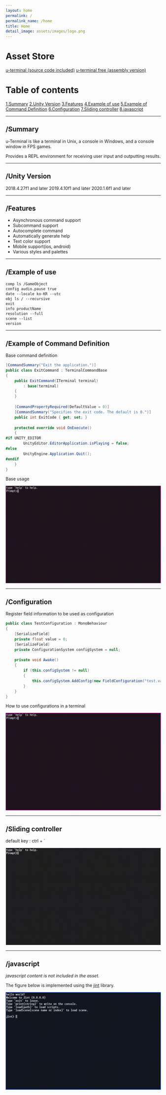 ```yaml
---
layout: home
permalink: /
permalink_name: /home
title: Home
detail_image: assets/images/logo.png
---
```


# Asset Store

[u-terminal (source code included)](http://u3d.as/2aP4)
[u-terminal free (assembly version)](http://u3d.as/2isF)
# Table of contents

[1.Summary](#summary)
[2.Unity Version](#unity-version)
[3.Features](#features)
[4.Example of use](#example-of-use)
[5.Example of Command Definition](#example-of-command-definition)
[6.Configuration](#configuration)
[7.Sliding controller](#sliding-controller)
[8.javascript](#javascript)

***

## /Summary

u-Terminal is like a terminal in Unix, a console in Windows, and a console window in FPS games.

Provides a REPL environment for receiving user input and outputting results.

***

## /Unity Version

2018.4.27f1 and later
2019.4.10f1 and later
2020.1.6f1 and later

***

## /Features

* Asynchronous command support
* Subcommand support
* Autocomplete command
* Automatically generate help
* Text color support
* Mobile support(ios, android)
* Various styles and palettes

***

## /Example of use

```
comp ls /GameObject
config audio.pause true
date --locale ko-KR --utc
obj ls / --recursive
exit
info productName
resolution --full
scene --list
version
```

***

## /Example of Command Definition

Base command definition

```cs
[CommandSummary("Exit the application.")]
public class ExitCommand : TerminalCommandBase
{
    public ExitCommand(ITerminal terminal)
        : base(terminal)
    {
    }

    [CommandPropertyRequired(DefaultValue = 0)]
    [CommandSummary("Specifies the exit code. The default is 0.")]
    public int ExitCode { get; set; }

    protected override void OnExecute()
    {
#if UNITY_EDITOR
        UnityEditor.EditorApplication.isPlaying = false;
#else
        UnityEngine.Application.Quit();
#endif
    }
}
```

Base usage

<img id="body-img" src="./assets/images/restart-command.gif" alt="restart-command" />

***

## /Configuration

Register field information to be used as configuration

```cs
public class TestConfiguration : MonoBehaviour
{
    [SerializeField]
    private float value = 0;
    [SerializeField]
    private ConfigurationSystem configSystem = null;

    private void Awake()
    {
        if (this.configSystem != null)
        {
            this.configSystem.AddConfig(new FieldConfiguration("test.value", this, nameof(value)) { DefaultValue = this.value });
        }
    }
}
```

How to use configurations in a terminal

<img id="body-img" src="./assets/images/config-command.gif" alt="config-command" />

***

## /Sliding controller

default key : ctrl + `

<img id="body-img" src="./assets/images/sliding-controller.gif" alt="sliding-controller" />

***

## /javascript

*javascript content is not included in the asset.*

The figure below is implemented using the [jint](https://github.com/sebastienros/jint) library.

<img id="body-img" src="./assets/images/javascript.gif" alt="javascript" />
